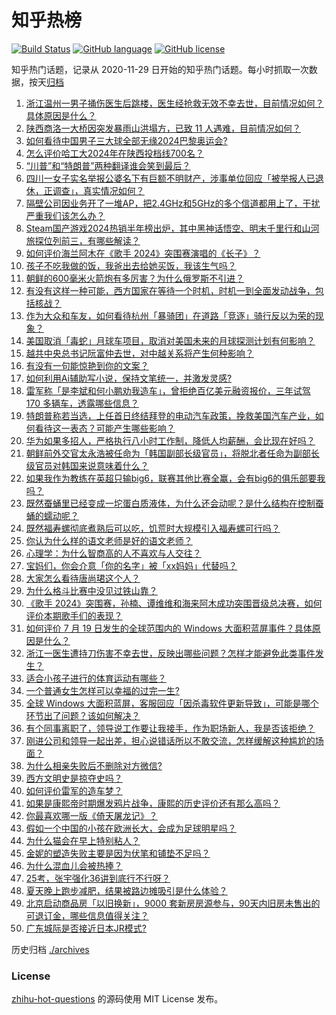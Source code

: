 # 知乎热榜
[![Build Status](https://github.com/ToWeLong/zhihu-hot-questions/workflows/CI/badge.svg)](https://github.com/ToWeLong/zhihu-hot-questions/actions)
[![GitHub language](https://img.shields.io/badge/language-golang-orange.svg)](https://golang.org/)
[![GitHub license](https://img.shields.io/github/license/ToWeLong/zhihu-hot-questions)](https://github.com/ToWeLong/zhihu-hot-questions/blob/main/LICENSE)

知乎热门话题，记录从 2020-11-29 日开始的知乎热门话题。每小时抓取一次数据，按天[归档](./archives)

<!-- BEGIN -->

1. [浙江温州一男子捅伤医生后跳楼，医生经抢救无效不幸去世，目前情况如何？具体原因是什么？](https://www.zhihu.com/question/662028170)
1. [陕西商洛一大桥因突发暴雨山洪塌方，已致 11 人遇难，目前情况如何？](https://www.zhihu.com/question/662088831)
1. [如何看待中国男子三大球全部无缘2024巴黎奥运会?](https://www.zhihu.com/question/661656692)
1. [怎么评价哈工大2024年在陕西投档线700名？](https://www.zhihu.com/question/661876846)
1. [“川普”和“特朗普”两种翻译谁会笑到最后？](https://www.zhihu.com/question/47933418)
1. [四川一女子实名举报公婆名下有巨额不明财产，涉事单位回应「被举报人已退休，正调查」，真实情况如何？](https://www.zhihu.com/question/662017077)
1. [隔壁公司因业务开了一堆AP，把2.4GHz和5GHz的多个信道都用上了，干扰严重我们该怎么办？](https://www.zhihu.com/question/661491563)
1. [Steam国产游戏2024热销半年榜出炉，其中黑神话悟空、明末千里行和山河旅探位列前三，有哪些解读？](https://www.zhihu.com/question/662052753)
1. [如何评价海兰阿木在《歌手 2024》突围赛演唱的《长子》？](https://www.zhihu.com/question/662050813)
1. [孩子不吃我做的饭，我爸出去给她买饭，我该生气吗？](https://www.zhihu.com/question/661838872)
1. [朝鲜的600毫米火箭炮有多厉害？为什么俄罗斯不引进？](https://www.zhihu.com/question/661264511)
1. [有没有这样一种可能，西方国家在等待一个时机，时机一到全面发动战争，包括核战？](https://www.zhihu.com/question/659218699)
1. [作为大众和车友，如何看待杭州「暴骑团」在道路「竞逐」骑行反以为荣的现象？](https://www.zhihu.com/question/662013071)
1. [美国取消「毒蛇」月球车项目，取消对美国未来的月球探测计划有何影响？](https://www.zhihu.com/question/661935760)
1. [越共中央总书记阮富仲去世，对中越关系将产生何种影响？](https://www.zhihu.com/question/662042329)
1. [有没有一句能惊艳到你的文案？](https://www.zhihu.com/question/661938466)
1. [如何利用Ai辅助写小说，保持文笔统一，并激发灵感?](https://www.zhihu.com/question/586181456)
1. [雷军称「是李斌和何小鹏劝我造车」，曾拒绝百亿美元融资报价，三年试驾 170 多辆车，透露哪些信息？](https://www.zhihu.com/question/662051387)
1. [特朗普称若当选，上任首日终结拜登的电动汽车政策，挽救美国汽车产业，如何看待这一表态？可能产生哪些影响？](https://www.zhihu.com/question/662017672)
1. [华为如果多招人，严格执行八小时工作制，降低人均薪酬，会比现在好吗？](https://www.zhihu.com/question/662018883)
1. [朝鲜前外交官太永浩被任命为「韩国副部长级官员」，将脱北者任命为副部长级官员对韩国来说意味着什么？](https://www.zhihu.com/question/661948138)
1. [如果我作为教练在英超只输big6，联赛其他比赛全赢，会有big6的俱乐部要我吗？](https://www.zhihu.com/question/655888094)
1. [既然蚕蛹里已经变成一坨蛋白质液体，为什么还会动呢？是什么结构在控制蚕蛹的蠕动呢？](https://www.zhihu.com/question/372566161)
1. [既然福寿螺彻底煮熟后可以吃，饥荒时大规模引入福寿螺可行吗？](https://www.zhihu.com/question/661149484)
1. [你认为什么样的语文老师是好的语文老师？](https://www.zhihu.com/question/661730704)
1. [心理学：为什么智商高的人不喜欢与人交往？](https://www.zhihu.com/question/657181384)
1. [宝妈们，你会介意「你的名字」被「xx妈妈」代替吗？](https://www.zhihu.com/question/658936021)
1. [大家怎么看待唐尚珺这个人？](https://www.zhihu.com/question/613181645)
1. [为什么格斗比赛中没见过铁山靠？](https://www.zhihu.com/question/47405216)
1. [《歌手 2024》突围赛，孙楠、谭维维和海来阿木成功突围晋级总决赛，如何评价本期歌手们的表现？](https://www.zhihu.com/question/662039263)
1. [如何评价 7 月 19 日发生的全球范围内的 Windows 大面积蓝屏事件？具体原因是什么？](https://www.zhihu.com/question/662013977)
1. [浙江一医生遭持刀伤害不幸去世，反映出哪些问题？怎样才能避免此类事件发生？](https://www.zhihu.com/question/662083588)
1. [适合小孩子进行的体育运动有哪些？](https://www.zhihu.com/question/543169048)
1. [一个普通女生怎样可以幸福的过完一生?](https://www.zhihu.com/question/442072646)
1. [全球 Windows 大面积蓝屏，客服回应「因杀毒软件更新导致」，可能是哪个环节出了问题？该如何解决？](https://www.zhihu.com/question/662019631)
1. [有个同事离职了，领导说工作要让我接手，作为职场新人，我是否该拒绝？](https://www.zhihu.com/question/660814281)
1. [刚进公司和领导一起出差，担心说错话所以不敢交流，怎样缓解这种尴尬的场面？](https://www.zhihu.com/question/660814366)
1. [为什么相亲失败后不删除对方微信?](https://www.zhihu.com/question/366686582)
1. [西方文明史是掠夺史吗？](https://www.zhihu.com/question/616931588)
1. [如何评价雷军的造车梦？](https://www.zhihu.com/question/662006020)
1. [如果是康熙帝时期爆发鸦片战争，康熙的历史评价还有那么高吗？](https://www.zhihu.com/question/661941171)
1. [你最喜欢哪一版《倚天屠龙记》？](https://www.zhihu.com/question/513463401)
1. [假如一个中国的小孩在欧洲长大，会成为足球明星吗？](https://www.zhihu.com/question/661602877)
1. [为什么猫会在早上特别粘人？](https://www.zhihu.com/question/659194357)
1. [金妮的塑造失败主要是因为伏笔和铺垫不足吗？](https://www.zhihu.com/question/661890247)
1. [为什么混血儿会被热捧？](https://www.zhihu.com/question/328697847)
1. [25考，张宇强化36讲到底行不行呀？](https://www.zhihu.com/question/660806337)
1. [夏天晚上跑步减肥，结果被路边摊吸引是什么体验？](https://www.zhihu.com/question/661734351)
1. [北京启动商品房「以旧换新」，9000 套新房房源参与，90天内旧房未售出的可退订金，哪些信息值得关注？](https://www.zhihu.com/question/662035973)
1. [广东城际是否接近日本JR模式?](https://www.zhihu.com/question/657672267)

<!-- END -->

历史归档 [./archives](./archives)


### License
[zhihu-hot-questions](https://github.com/towelong/zhihu-hot-questions) 的源码使用 MIT License 发布。